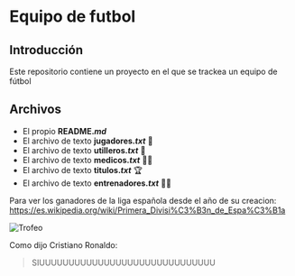 # Equipo de futbol

## Introducción
Este repositorio contiene un proyecto en el que se trackea un equipo de fútbol

## Archivos
* El propio **README.*md***
* El archivo de texto **jugadores.*txt*** 🏃
* El archivo de texto **utilleros.*txt*** 🧎
* El archivo de texto **medicos.*txt*** 👨‍⚕️
* El archivo de texto **titulos.*txt*** 🏆
* El archivo de texto **entrenadores.*txt*** 🙍‍♂️   

Para ver los ganadores de la liga española desde el año de su creacion: https://es.wikipedia.org/wiki/Primera_Divisi%C3%B3n_de_Espa%C3%B1a

![Trofeo]("trofeo.jpg")

Como dijo Cristiano Ronaldo:

> SIUUUUUUUUUUUUUUUUUUUUUUUUUUUUUU
